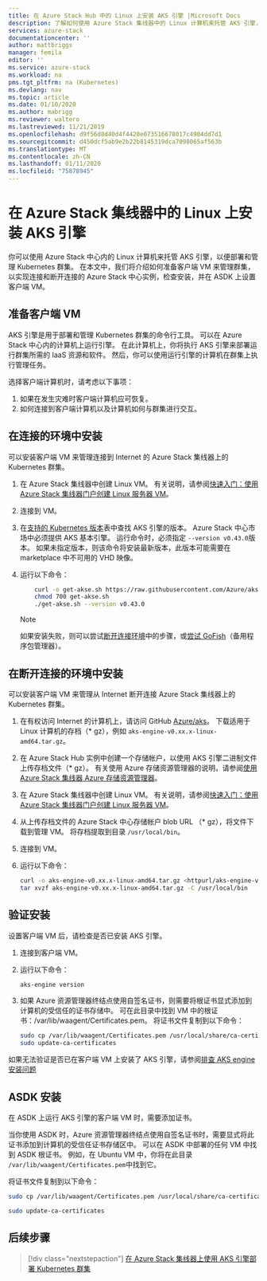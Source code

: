 ```yaml
---
title: 在 Azure Stack Hub 中的 Linux 上安装 AKS 引擎 |Microsoft Docs
description: 了解如何使用 Azure Stack 集线器中的 Linux 计算机来托管 AKS 引擎，以便部署和管理 Kubernetes 群集。
services: azure-stack
documentationcenter: ''
author: mattbriggs
manager: femila
editor: ''
ms.service: azure-stack
ms.workload: na
pms.tgt_pltfrm: na (Kubernetes)
ms.devlang: nav
ms.topic: article
ms.date: 01/10/2020
ms.author: mabrigg
ms.reviewer: waltero
ms.lastreviewed: 11/21/2019
ms.openlocfilehash: d9f56d8d40d4f4420e073516678017c4904dd7d1
ms.sourcegitcommit: d450dcf5ab9e2b22b8145319dca7098065af563b
ms.translationtype: MT
ms.contentlocale: zh-CN
ms.lasthandoff: 01/11/2020
ms.locfileid: "75878945"
---
```

# <a name="install-the-aks-engine-on-linux-in-azure-stack-hub"></a>在 Azure Stack 集线器中的 Linux 上安装 AKS 引擎

你可以使用 Azure Stack 中心内的 Linux 计算机来托管 AKS 引擎，以便部署和管理 Kubernetes 群集。 在本文中，我们将介绍如何准备客户端 VM 来管理群集，以实现连接和断开连接的 Azure Stack 中心实例，检查安装，并在 ASDK 上设置客户端 VM。

## <a name="prepare-the-client-vm"></a>准备客户端 VM

AKS 引擎是用于部署和管理 Kubernetes 群集的命令行工具。 可以在 Azure Stack 中心内的计算机上运行引擎。 在此计算机上，你将执行 AKS 引擎来部署运行群集所需的 IaaS 资源和软件。 然后，你可以使用运行引擎的计算机在群集上执行管理任务。

选择客户端计算机时，请考虑以下事项：

1. 如果在发生灾难时客户端计算机应可恢复。
2. 如何连接到客户端计算机以及计算机如何与群集进行交互。

## <a name="install-in-a-connected-environment"></a>在连接的环境中安装

可以安装客户端 VM 来管理连接到 Internet 的 Azure Stack 集线器上的 Kubernetes 群集。

1. 在 Azure Stack 集线器中创建 Linux VM。 有关说明，请参阅[快速入门：使用 Azure Stack 集线器门户创建 Linux 服务器 VM](https://docs.microsoft.com/azure-stack/user/azure-stack-quick-linux-portal)。
2. 连接到 VM。
3. 在[支持的 Kubernetes 版本](https://github.com/Azure/aks-engine/blob/master/docs/topics/azure-stack.md#supported-kubernetes-versions)表中查找 AKS 引擎的版本。 Azure Stack 中心市场中必须提供 AKS 基本引擎。 运行命令时，必须指定 `--version v0.43.0`版本。 如果未指定版本，则该命令将安装最新版本，此版本可能需要在 marketplace 中不可用的 VHD 映像。
4. 运行以下命令：

    ```bash  
        curl -o get-akse.sh https://raw.githubusercontent.com/Azure/aks-engine/master/scripts/get-akse.sh
        chmod 700 get-akse.sh
        ./get-akse.sh --version v0.43.0
    ```

    > [!Note]  
    > 如果安装失败，则可以尝试[断开连接环境](#install-in-a-disconnected-environment)中的步骤，或[尝试 GoFish](azure-stack-kubernetes-aks-engine-troubleshoot.md#try-gofish)（备用程序包管理器）。

## <a name="install-in-a-disconnected-environment"></a>在断开连接的环境中安装

可以安装客户端 VM 来管理从 Internet 断开连接 Azure Stack 集线器上的 Kubernetes 群集。

1.  在有权访问 Internet 的计算机上，请访问 GitHub [Azure/aks](https://github.com/Azure/aks-engine/releases/latest)。 下载适用于 Linux 计算机的存档（* gz），例如 `aks-engine-v0.xx.x-linux-amd64.tar.gz`。

2.  在 Azure Stack Hub 实例中创建一个存储帐户，以使用 AKS 引擎二进制文件上传存档文件（* gz）。 有关使用 Azure 存储资源管理器的说明，请参阅[使用 Azure Stack 集线器 Azure 存储资源管理器](https://docs.microsoft.com/azure-stack/user/azure-stack-storage-connect-se)。

3. 在 Azure Stack 集线器中创建 Linux VM。 有关说明，请参阅[快速入门：使用 Azure Stack 集线器门户创建 Linux 服务器 VM](https://docs.microsoft.com/azure-stack/user/azure-stack-quick-linux-portal)。

3.  从上传存档文件的 Azure Stack 中心存储帐户 blob URL （* gz），将文件下载到管理 VM。 将存档提取到目录 `/usr/local/bin`。

4. 连接到 VM。

5.  运行以下命令：

    ```bash  
    curl -o aks-engine-v0.xx.x-linux-amd64.tar.gz <httpurl/aks-engine-v0.xx.x-linux-amd64.tar.gz>
    tar xvzf aks-engine-v0.xx.x-linux-amd64.tar.gz -C /usr/local/bin
    ```

## <a name="verify-the-installation"></a>验证安装

设置客户端 VM 后，请检查是否已安装 AKS 引擎。

1. 连接到客户端 VM。
2. 运行以下命令：

   ```bash  
   aks-engine version
   ```

3. 如果 Azure 资源管理器终结点使用自签名证书，则需要将根证书显式添加到计算机的受信任的证书存储中。 可在此目录中找到 VM 中的根证书：/var/lib/waagent/Certificates.pem。 将证书文件复制到以下命令： 

   ```bash
   sudo cp /var/lib/waagent/Certificates.pem /usr/local/share/ca-certificates/azurestackca.crt 
   sudo update-ca-certificates
   ```

如果无法验证是否已在客户端 VM 上安装了 AKS 引擎，请参阅[排查 AKS engine 安装问题](azure-stack-kubernetes-aks-engine-troubleshoot.md)


## <a name="asdk-installation"></a>ASDK 安装

在 ASDK 上运行 AKS 引擎的客户端 VM 时，需要添加证书。

当你使用 ASDK 时，Azure 资源管理器终结点使用自签名证书时，需要显式将此证书添加到计算机的受信任证书存储区中。 可以在 ASDK 中部署的任何 VM 中找到 ASDK 根证书。 例如，在 Ubuntu VM 中，你将在此目录 `/var/lib/waagent/Certificates.pem`中找到它。 

将证书文件复制到以下命令：

```bash
sudo cp /var/lib/waagent/Certificates.pem /usr/local/share/ca-certificates/azurestackca.crt

sudo update-ca-certificates
```

## <a name="next-steps"></a>后续步骤

> [!div class="nextstepaction"]
> [在 Azure Stack 集线器上使用 AKS 引擎部署 Kubernetes 群集](azure-stack-kubernetes-aks-engine-deploy-cluster.md)